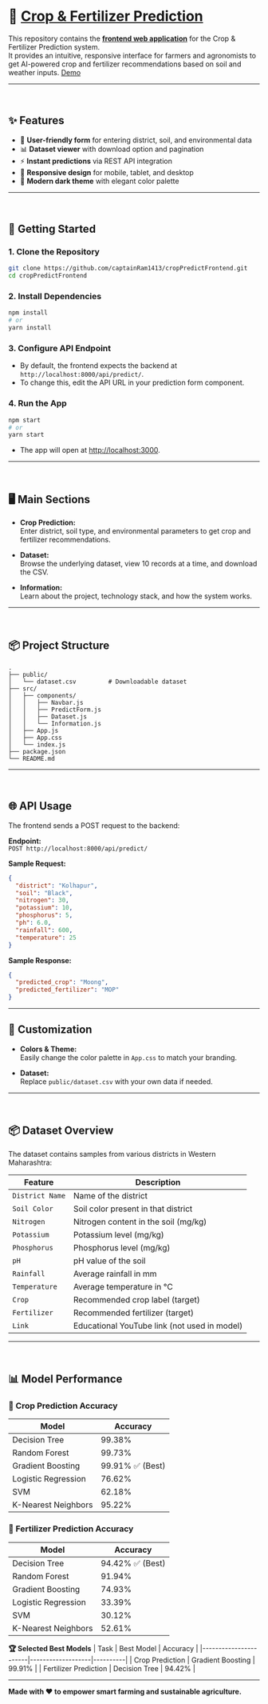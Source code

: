 # 🌿 [Crop & Fertilizer Prediction](https://crop-predict-frontend.vercel.app/)

This repository contains the [**frontend web application**](https://crop-predict-frontend.vercel.app/) for the Crop & Fertilizer Prediction system.  
It provides an intuitive, responsive interface for farmers and agronomists to get AI-powered crop and fertilizer recommendations based on soil and weather inputs. [Demo](https://crop-predict-frontend.vercel.app/)

---
<br>

## ✨ Features

- 🌱 **User-friendly form** for entering district, soil, and environmental data
- 📊 **Dataset viewer** with download option and pagination
- ⚡ **Instant predictions** via REST API integration
- 📱 **Responsive design** for mobile, tablet, and desktop
- 🌙 **Modern dark theme** with elegant color palette

---
<br>

## 🚀 Getting Started

### 1. **Clone the Repository**
```bash
git clone https://github.com/captainRam1413/cropPredictFrontend.git
cd cropPredictFrontend
```

### 2. **Install Dependencies**
```bash
npm install
# or
yarn install
```

### 3. **Configure API Endpoint**
- By default, the frontend expects the backend at `http://localhost:8000/api/predict/`.
- To change this, edit the API URL in your prediction form component.

### 4. **Run the App**
```bash
npm start
# or
yarn start
```
- The app will open at [http://localhost:3000](http://localhost:3000).

---
<br>

## 🖥️ Main Sections

- **Crop Prediction:**  
  Enter district, soil type, and environmental parameters to get crop and fertilizer recommendations.

- **Dataset:**  
  Browse the underlying dataset, view 10 records at a time, and download the CSV.

- **Information:**  
  Learn about the project, technology stack, and how the system works.

---
<br>

## 📦 Project Structure

```
.
├── public/
│   └── dataset.csv         # Downloadable dataset
├── src/
│   ├── components/
│   │   ├── Navbar.js
│   │   ├── PredictForm.js
│   │   ├── Dataset.js
│   │   └── Information.js
│   ├── App.js
│   ├── App.css
│   └── index.js
├── package.json
└── README.md
```

---
<br>

## 🌐 API Usage

The frontend sends a POST request to the backend:

**Endpoint:**  
`POST http://localhost:8000/api/predict/`

**Sample Request:**
```json
{
  "district": "Kolhapur",
  "soil": "Black",
  "nitrogen": 30,
  "potassium": 10,
  "phosphorus": 5,
  "ph": 6.0,
  "rainfall": 600,
  "temperature": 25
}
```

**Sample Response:**
```json
{
  "predicted_crop": "Moong",
  "predicted_fertilizer": "MOP"
}
```

---

## 🎨 Customization

- **Colors & Theme:**  
  Easily change the color palette in `App.css` to match your branding.

- **Dataset:**  
  Replace `public/dataset.csv` with your own data if needed.

---

<br>

## 📦 Dataset Overview

The dataset contains samples from various districts in Western Maharashtra:

| Feature         | Description                                  |
|-----------------|----------------------------------------------|
| `District Name` | Name of the district                         |
| `Soil Color`    | Soil color present in that district          |
| `Nitrogen`      | Nitrogen content in the soil (mg/kg)         |
| `Potassium`     | Potassium level (mg/kg)                      |
| `Phosphorus`    | Phosphorus level (mg/kg)                     |
| `pH`            | pH value of the soil                         |
| `Rainfall`      | Average rainfall in mm                       |
| `Temperature`   | Average temperature in °C                    |
| `Crop`          | Recommended crop label (target)              |
| `Fertilizer`    | Recommended fertilizer (target)              |
| `Link`          | Educational YouTube link (not used in model) |


---
<br>

## 📊 Model Performance

### 🌾 Crop Prediction Accuracy

| Model                   | Accuracy   |
|-------------------------|-----------|
| Decision Tree           | 99.38%    |
| Random Forest           | 99.73%    |
| Gradient Boosting       | 99.91% ✅ (Best) |
| Logistic Regression     | 76.62%    |
| SVM                     | 62.18%    |
| K-Nearest Neighbors     | 95.22%    |

### 💊 Fertilizer Prediction Accuracy

| Model                   | Accuracy   |
|-------------------------|-----------|
| Decision Tree           | 94.42% ✅ (Best) |
| Random Forest           | 91.94%    |
| Gradient Boosting       | 74.93%    |
| Logistic Regression     | 33.39%    |
| SVM                     | 30.12%    |
| K-Nearest Neighbors     | 52.61%    |

**🏆 Selected Best Models**
| Task                  | Best Model         | Accuracy |
|-----------------------|-------------------|----------|
| Crop Prediction       | Gradient Boosting | 99.91%   |
| Fertilizer Prediction | Decision Tree     | 94.42%   |

---

**Made with ❤️ to empower smart farming and sustainable agriculture.**
